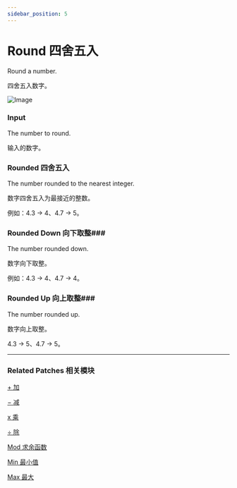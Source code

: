 ```yaml
---
sidebar_position: 5
---
```


# Round 四舍五入

Round a number.

四舍五入数字。

![Image](@site/static/img/docs/Math/round.png)

### Input

The number to round.

输入的数字。

### Rounded 四舍五入

The number rounded to the nearest integer.

数字四舍五入为最接近的整数。

例如：4.3 → 4、4.7 → 5。

### Rounded Down 向下取整### 

The number rounded down.

数字向下取整。

例如：4.3 → 4、4.7 → 4。

### Rounded Up 向上取整### 

The number rounded up.

数字向上取整。

4.3 → 5、4.7 → 5。

------

### Related Patches 相关模块

[+ 加](./+.md)

[− 减](./-.md)

[x 乘](./x.md)

[÷ 除](./%C3%B7.md)

[Mod 求余函数](./Mod.md)

[Min 最小值](./Min.md)

[Max 最大](./Max.md)
